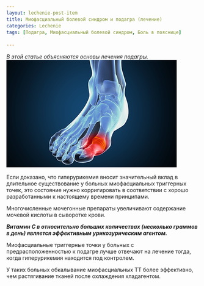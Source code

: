 ```yaml
---
layout: lechenie-post-item
title: Миофасциальный болевой синдром и подагра (лечение) 
categories: Lechenie
tags: [Подагра, Миофасциальный болевой синдром, Боль в пояснице]

---
```

*В этой статье объясняются основы лечения подагры.*
![Подагра](/images/factory/other/podagra.png)

Если доказано, что гиперурикемия вносит значительный вклад в длительное существование у больных миофасциальных триггерных точек, это состояние нужно корригировать в соответствии с хорошо разработанными к настоящему времени принципами. 

Многочисленные мочегонные препараты увеличивают содержание мочевой кислоты в сыворотке крови. 

***Витамин С в относительно больших количествах (несколько граммов в день) является эффективным урикозурическим агентом.***

Миофасциальные триггерные точки у больных с предрасположенностью к подагре лучше отвечают на лечение тогда, когда гиперурикемия находится под контролем. 

У таких больных обкалывание миофасциальных ТТ более эффективно, чем растягивание тканей после охлаждения хладагентом.